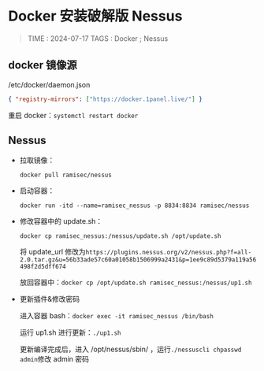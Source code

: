 # Docker 安装破解版 Nessus

> TIME : 2024-07-17
> TAGS : Docker ; Nessus

## docker 镜像源

/etc/docker/daemon.json

```json
{ "registry-mirrors": ["https://docker.1panel.live/"] }
```

重启 docker：`systemctl restart docker`

## Nessus

- 拉取镜像：

  `docker pull ramisec/nessus`

- 启动容器：

  `docker run -itd --name=ramisec_nessus -p 8834:8834 ramisec/nessus`

- 修改容器中的 update.sh：

  `docker cp ramisec_nessus:/nessus/update.sh /opt/update.sh`

  将 update_url 修改为`https://plugins.nessus.org/v2/nessus.php?f=all-2.0.tar.gz&u=56b33ade57c60a01058b1506999a2431&p=1ee9c89d5379a119a56498f2d5dff674`

  放回容器中：`docker cp /opt/update.sh ramisec_nessus:/nessus/up1.sh`

- 更新插件&修改密码

  进入容器 bash：`docker exec -it ramisec_nessus /bin/bash`

  运行 up1.sh 进行更新：`./up1.sh`

  更新编译完成后，进入 /opt/nessus/sbin/ ，运行`./nessuscli chpasswd admin`修改 admin 密码
